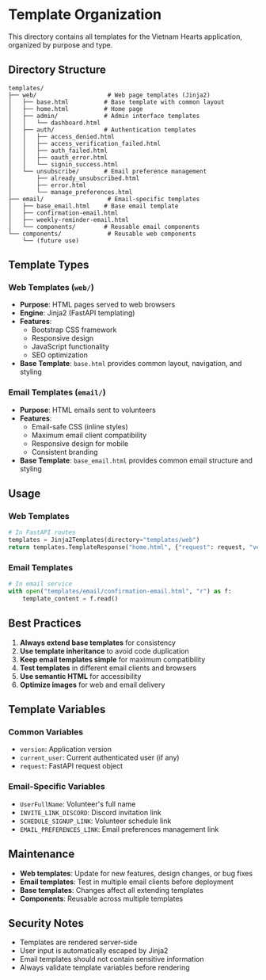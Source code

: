 # Template Organization

This directory contains all templates for the Vietnam Hearts application, organized by purpose and type.

## Directory Structure

```
templates/
├── web/                    # Web page templates (Jinja2)
│   ├── base.html          # Base template with common layout
│   ├── home.html          # Home page
│   ├── admin/             # Admin interface templates
│   │   └── dashboard.html
│   ├── auth/              # Authentication templates
│   │   ├── access_denied.html
│   │   ├── access_verification_failed.html
│   │   ├── auth_failed.html
│   │   ├── oauth_error.html
│   │   └── signin_success.html
│   └── unsubscribe/       # Email preference management
│       ├── already_unsubscribed.html
│       ├── error.html
│       └── manage_preferences.html
├── email/                  # Email-specific templates
│   ├── base_email.html    # Base email template
│   ├── confirmation-email.html
│   ├── weekly-reminder-email.html
│   └── components/        # Reusable email components
└── components/             # Reusable web components
    └── (future use)
```

## Template Types

### Web Templates (`web/`)
- **Purpose**: HTML pages served to web browsers
- **Engine**: Jinja2 (FastAPI templating)
- **Features**: 
  - Bootstrap CSS framework
  - Responsive design
  - JavaScript functionality
  - SEO optimization
- **Base Template**: `base.html` provides common layout, navigation, and styling

### Email Templates (`email/`)
- **Purpose**: HTML emails sent to volunteers
- **Features**:
  - Email-safe CSS (inline styles)
  - Maximum email client compatibility
  - Responsive design for mobile
  - Consistent branding
- **Base Template**: `base_email.html` provides common email structure and styling

## Usage

### Web Templates
```python
# In FastAPI routes
templates = Jinja2Templates(directory="templates/web")
return templates.TemplateResponse("home.html", {"request": request, "version": version})
```

### Email Templates
```python
# In email service
with open("templates/email/confirmation-email.html", "r") as f:
    template_content = f.read()
```

## Best Practices

1. **Always extend base templates** for consistency
2. **Use template inheritance** to avoid code duplication
3. **Keep email templates simple** for maximum compatibility
4. **Test templates** in different email clients and browsers
5. **Use semantic HTML** for accessibility
6. **Optimize images** for web and email delivery

## Template Variables

### Common Variables
- `version`: Application version
- `current_user`: Current authenticated user (if any)
- `request`: FastAPI request object

### Email-Specific Variables
- `UserFullName`: Volunteer's full name
- `INVITE_LINK_DISCORD`: Discord invitation link
- `SCHEDULE_SIGNUP_LINK`: Volunteer schedule link
- `EMAIL_PREFERENCES_LINK`: Email preferences management link

## Maintenance

- **Web templates**: Update for new features, design changes, or bug fixes
- **Email templates**: Test in multiple email clients before deployment
- **Base templates**: Changes affect all extending templates
- **Components**: Reusable across multiple templates

## Security Notes

- Templates are rendered server-side
- User input is automatically escaped by Jinja2
- Email templates should not contain sensitive information
- Always validate template variables before rendering
